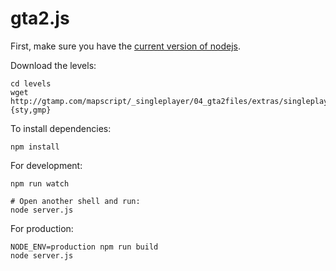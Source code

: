 # gta2.js

First, make sure you have the [current version of nodejs](https://nodejs.org/en/).

Download the levels:

    cd levels
    wget http://gtamp.com/mapscript/_singleplayer/04_gta2files/extras/singleplayer/data/{wil,bil,ste}.{sty,gmp}

To install dependencies:

    npm install

For development:

    npm run watch

    # Open another shell and run:
    node server.js

For production:

    NODE_ENV=production npm run build
    node server.js
